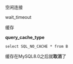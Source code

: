 空闲连接

wait_timeout

缓存

**query_cache_type**

```mysql
select SQL_NO_CACHE * from B
```

缓存在MySQL8.0之后就**取消**了